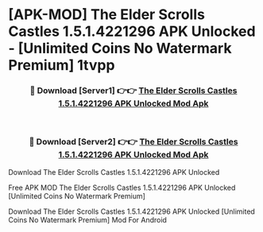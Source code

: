 # [APK-MOD] The Elder Scrolls  Castles 1.5.1.4221296 APK Unlocked - [Unlimited Coins No Watermark Premium] 1tvpp



<div align="center">
<h3>🔴 Download [Server1] 👉👉 <a href="https://momento.my/?title=The_Elder_Scrolls__Castles_1.5.1.4221296_APK_Unlocked">The Elder Scrolls  Castles 1.5.1.4221296 APK Unlocked Mod Apk</a></h3><br>

<h3>🔴 Download [Server2] 👉👉 <a href="https://momento.my/?title=The_Elder_Scrolls__Castles_1.5.1.4221296_APK_Unlocked">The Elder Scrolls  Castles 1.5.1.4221296 APK Unlocked Mod Apk</a></h3>
</div>



Download The Elder Scrolls  Castles 1.5.1.4221296 APK Unlocked 

Free APK MOD The Elder Scrolls  Castles 1.5.1.4221296 APK Unlocked [Unlimited Coins No Watermark Premium]

Download The Elder Scrolls  Castles 1.5.1.4221296 APK Unlocked [Unlimited Coins No Watermark Premium] Mod For Android
